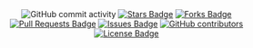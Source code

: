 
<div align="center">
<img alt="GitHub commit activity" src="https://img.shields.io/github/commit-activity/y/vaamonde/pfsense?style=plastic">
<a href="https://github.com/vaamonde/pfsense/stargazers"><img src="https://img.shields.io/github/stars/vaamonde/pfsense" alt="Stars Badge"/></a>
<a href="https://github.com/vaamonde/pfsense/network/members"><img src="https://img.shields.io/github/forks/vaamonde/pfsense" alt="Forks Badge"/></a>
<a href="https://github.com/vaamonde/pfsense/pulls"><img src="https://img.shields.io/github/issues-pr/vaamonde/pfsense" alt="Pull Requests Badge"/></a>
<a href="https://github.com/vaamonde/pfsense/issues"><img src="https://img.shields.io/github/issues/vaamonde/pfsense" alt="Issues Badge"/></a>
<a href="https://github.com/vaamonde/pfsense/graphs/contributors"><img alt="GitHub contributors" src="https://img.shields.io/github/contributors/vaamonde/pfsense?color=2b9348"></a>
<a href="https://github.com/vaamonde/pfsense/blob/master/LICENSE"><img src="https://img.shields.io/github/license/vaamonde/pfsense?color=2b9348" alt="License Badge"/></a>
</div>
